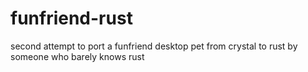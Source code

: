 # funfriend-rust
second attempt to port a funfriend desktop pet from crystal to rust by someone who barely knows rust 
